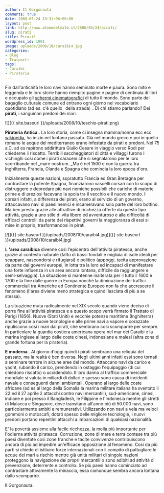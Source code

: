 ```yaml
---
author: Il Gorgonauta
comments: true
date: 2008-05-24 13:31:06+00:00
layout: post
link: http://www.atomodelmale.it/2008/05/24/pirati/
slug: pirati
title: Pirati!
wordpress_id: 1001
image: uploads/2008/10/caraibi4.jpg
categories:
- Blog
- Trasporti
tags:
- Caraibi
- Pirateria
---
```


Fin dall'antichità le loro navi hanno seminato morte e paura. Sono mito e leggenda e le loro storie hanno riempito pagine e pagine di centinaia di libri e occupato gli [schermi cinematografici](/2007/06/01/dritti-alla-meta-e-conquista-la-preda-la-trilogia-di-pirati-dei-caraibi/) di tutto il mondo. Sono parte del bagaglio culturale comune ed entrano ogni giorno nel vocabolario quotidiano (ad es. c'è quello_ della strada)_. Di chi stiamo parlando? Dei **pirati**, i sanguinari predoni dei mari.

![]({{ site.baseurl }}/uploads/2008/10/teschio-pirati.png)

**Pirateria Antica**.. La loro storia, come ci insegna mamma/nonna ecc ecc [wikipedia](http://it.wikipedia.org/wiki/Pirateria), ha inizio nel lontano passato. Già nel mondo greco e poi in quello romano le acque del mediterraneo erano infestate da pirati e predoni. Nel 75 a.C. ad es rapirono addirittura Giulio Cesare in viaggio verso Rodi per chiederne il riscatto. Terribili saccheggiatori di città e villaggi furono i vichinghi così come i pirati saraceni che si segnalarono per le loro scorribande nel _mare nostrum. _Ma è nel 1500 e con la guerra tra Inghilterra, Francia, Olanda e Spagna che comincia la loro epoca d'oro.

Inizialmente queste nazioni, sopratutto Francia ed Gran Bretagna per contrastare la potente Spagna, finanziarono vascelli corsari con lo scopo di distruggere e depredare più navi nemiche possibili che cariche di materie prime e di preziosi facevano la spola tra il vecchio e il nuovo mondo. I corsari infatti, a differenza dei pirati, erano al servizio di un governo, attaccavano navi di paesi nemici e incameravano solo parte del loro bottino. Ma ben presto grazie alle attrattive di ricchezza offerte da questo tipo attività, grazie a uno stile di vita libero ed avventuroso e alla difficoltà di efficaci controlli da parte dei rispettivi governi la maggioranza di essi si mise in proprio, trasformandosi in pirati.

[![]({{ site.baseurl }}/uploads/2008/10/caraibi4.jpg)]({{ site.baseurl }}/uploads/2008/10/caraibi4.jpg)

L **'area caraibica** divenne così l'epicentro dell'attività piratesca, anche grazie al contesto naturale (fatto di bassi fondali e migliaia di isole ideali per scappare, nascondersi e rifugiarsi) e politico (appoggi, tacita approvazione da parte dei governi europei, in lotta tra la loro ed incapaci di manifestare una forte influenza in un area ancora lontana, difficile da raggiungere e semi-selvaggia). La situazione si mantenne inalterata per il tutto il 1600 e 1700 e la fine dalle guerre in Europa nonché la diminuzione dei traffici commerciali tra Americhe ed Continente Europeo non fa che accrescere il fenomeno (l'area diviene meno strategica e quindi lasciata di più a se stessa).

La situazione muta radicalmente nel XIX secolo quando viene deciso di porre fine all'attività piratesca e a questo scopo verrà firmato il Trattato di Parigi (1856). Nuove (Stati Uniti) e vecchie potenze marittime (Inghilterra) anche grazie a nuove tecnologie e alle prime navi a vapore e corazzate ripuliscono cosi i mari dai pirati, che sembrano così scomparire per sempre. In particolare la guardia costiera americana opera nel mar dei Caraibi e la marina inglese al largo delle coste cinesi, indonesiane e malesi (altra zona di grande fortuna per la pirateria).

**E moderna**.. Al giorno d'oggi quindi i pirati sembrano una reliquia del passato, ma la realtà è ben diversa. Negli ultimi anni infatti essi sono tornati a seminare terrore in alcune aree del mondo. Attaccano navi da carico e yacht, rubando il carico, prendendo in ostaggio l'equipaggio (di cui chiedono riscatto) o uccidendolo. Il loro danno al traffico commerciale mondiale si valuta in miliardi di dollari e spesso sono causa di incidenti navale e conseguenti danni ambientali. Operano al largo delle coste africane (ad es al largo della Somalia la marina militare italiana ha sventato il 22 ed il 27 aprile 2 attacchi contro navi mercantili), sud-americane, cinesi, indiane e poi presso il Bangladesh, le Filippine e l'Indonesia mentre gli stretti di Malacca e Singapore, dove transitano all'anno più di 50.000 navi, sono particolarmente ambiti e remunerativi. Utilizzando non navi a vela ma veloci gommoni o motoscafi, dotati spesso delle migliore tecnologie, i nuovi predoni portano repentini attacchi a imbarcazioni di qualsiasi nazionalità.

E' la povertà assieme alla facile ricchezza, la molla più importante per l'odierna attività piratesca. Corruzione, zone di mare e terra contese tra più paesi diventate così zone franche e tacite convivenze contribuiscono ancora di più ad impedire un'efficace opposizione al fenomeno. Così da più parti si chiede di istituire forze internazionali con il compito  di pattugliare le acque dei mari a rischio mentre già unità militari di singole nazioni proteggono la navigazione dei propri mercantili o sono adibiti ad attività di prevenzione, deterrente e controllo. Se più paesi hanno cominciato ad contrastare attivamente la minaccia, essa comunque sembra ancora lontana dallo scomparire.

Il Gorgonauta.
